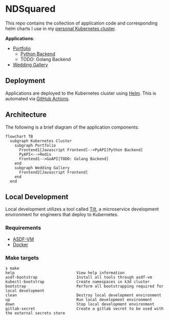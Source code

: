 # NDSquared

This repo contains the collection of application code and corresponding helm charts I use in my [personal Kubernetes cluster](https://github.com/dannylongeuay/do-infra).

**Applications**:

- [Portfolio](https://www.ndsquared.net)
  - [Python Backend](https://api.ndsquared.net/docs)
  - TODO: Golang Backend
- [Wedding Gallery](https://wedding.ndsquared.net)

## Deployment

Applications are deployed to the Kubernetes cluster using [Helm](https://helm.sh/). This is automated via [GitHub Actions](https://github.com/features/actions).

## Architecture

The following is a brief diagram of the application components:

```mermaid
flowchart TB
  subgraph Kubernetes Cluster
    subgraph Portfolio
      Frontend1[Javascript Frontend]-->PyAPI[Python Backend]
      PyAPI<-->Redis
      Frontend1-->GoAPI[TODO: Golang Backend]
    end
    subgraph Wedding Gallery
      Frontend2[Javascript Frontend]
    end
  end
```

## Local Development

Local development utilizes a tool called [Tilt](https://tilt.dev/), a microservice development environment for engineers that deploy to Kubernetes.

### Requirements

- [ASDF-VM](https://asdf-vm.com/)
- [Docker](https://www.docker.com/)

### Make targets

```
❯ make
help                           View help information
asdf-bootstrap                 Install all tools through asdf-vm
kubectl-bootstrap              Create namespaces in k3d cluster
bootstrap                      Perform all bootstrapping required for local development
clean                          Destroy local development environment
up                             Run local development environment
down                           Stop local development environment
gitlab-secret                  Create a gitlab secret to be used with the external secrets store
```
